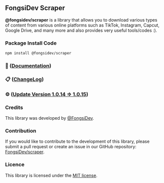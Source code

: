 ## FongsiDev Scraper

**@fongsidev/scraper** is a library that allows you to download various types of content from various online platforms such as TikTok, Instagram, Capcut, Google Drive, and many more and also provides very useful tools/codes :).

### Package Install Code

```bash
npm install @fongsidev/scraper
```

### 📖 ([Documentation](https://fongsidev-scraper.surge.sh))

### 📋 ([ChangeLog](https://fongsidev-scraper.surge.sh/changelog))

### ⚙️ ([Update Version 1.0.14 => 1.0.15](https://fongsidev-scraper.surge.sh/changelog))

### Credits

This library was developed by [@FongsiDev](https://github.com/fongsidev).

### Contribution

If you would like to contribute to the development of this library, please submit a pull request or create an issue in our GitHub repository: [FongsiDev/scraper](https://github.com/fongsidev/scraper).

### Licence

This library is licensed under the [MIT license](https://opensource.org/licenses/MIT).
